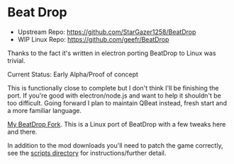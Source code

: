 # Beat Drop
- Upstream Repo: https://github.com/StarGazer1258/BeatDrop
- WIP Linux Repo: https://github.com/geefr/BeatDrop

Thanks to the fact it's written in electron porting BeatDrop to Linux was trivial. 

Current Status: Early Alpha/Proof of concept

This is functionally close to complete but I don't think I'll be finishing the port. If you're good with electron/node.js and want to help it shouldn't be too difficult. Going forward I plan to maintain QBeat instead, fresh start and a more familiar language.

[My BeatDrop Fork](https://github.com/geefr/BeatDrop/releases). This is a Linux port of BeatDrop with a few tweaks here and there.

In addition to the mod downloads you'll need to patch the game correctly, see the [scripts directory](scripts/README.md) for instructions/further detail.
